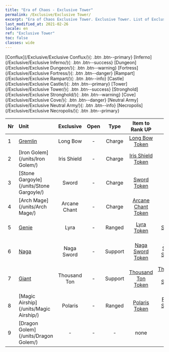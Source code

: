 ```yaml
---
title: "Era of Chaos - Exclusive Tower"
permalink: /Exclusive/Exclusive Tower/
excerpt: "Era of Chaos Exclusive Tower. Exclusive Tower. List of Exclusive Towerin Era of Chaos"
last_modified_at: 2021-02-26
locale: en
ref: "Exclusive Tower"
toc: false
classes: wide
---
```

 [Conflux](/Exclusive/Exclusive Conflux/){: .btn .btn--primary} [Inferno](/Exclusive/Exclusive Inferno/){: .btn .btn--success} [Dungeon](/Exclusive/Exclusive Dungeon/){: .btn .btn--warning} [Fortress](/Exclusive/Exclusive Fortress/){: .btn .btn--danger} [Rampart](/Exclusive/Exclusive Rampart/){: .btn .btn--info} [Castle](/Exclusive/Exclusive Castle/){: .btn .btn--primary} [Tower](/Exclusive/Exclusive Tower/){: .btn .btn--success} [Stronghold](/Exclusive/Exclusive Stronghold/){: .btn .btn--warning} [Cove](/Exclusive/Exclusive Cove/){: .btn .btn--danger} [Neutral Army](/Exclusive/Exclusive Neutral Army/){: .btn .btn--info} [Necropolis](/Exclusive/Exclusive Necropolis/){: .btn .btn--primary} 

  | Nr |         Unit        |   Exclusive   | Open  |    Type   |  Item to Rank UP      |  Skin   |
  |:---|:--------------------|:-------------:|:-----:|:---------:|:---------------------:|:-------:|
  | 1 | [Gremlin](/units/Gremlin/) | Long Bow | - | Charge | [Long Bow Token](/Items/con_134/) | - |
  | 2 | [Iron Golem](/units/Iron Golem/) | Iris Shield | - | Charge | [Iris Shield Token](/Items/con_153/) | - |
  | 3 | [Stone Gargoyle](/units/Stone Gargoyle/) | Sword | - | Charge | [Sword Token](/Items/con_163/) | - |
  | 4 | [Arch Mage](/units/Arch Mage/) | Arcane Chant | - | Charge | [Arcane Chant Token](/Items/con_122/) | - |
  | 5 | [Genie](/units/Genie/) | Lyra | - | Ranged | [Lyra Token](/Items/con_1104/) | [Lyra Special Skin](/Items/con_189/) |
  | 6 | [Naga](/units/Naga/) | Naga Sword | - | Support | [Naga Sword Token](/Items/con_94/) | [Naga Sword Special Skin](/Items/con_707/) |
  | 7 | [Giant](/units/Giant/) | Thousand Ton | - | Support | [Thousand Ton Token](/Items/con_448/) | [Thousand Ton Special Skin](/Items/con_1010/) |
  | 8 | [Magic Airship](/units/Magic Airship/) | Polaris | - | Ranged | [Polaris Token](/Items/con_865/) | [Polaris Special Skin](/Items/con_1374/) |
  | 9 | [Dragon Golem](/units/Dragon Golem/) | - | - | - | none | none |
